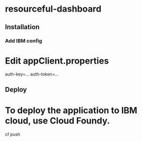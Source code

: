 # resourceful-dashboard

## Installation

### Add IBM config

Edit appClient.properties
===

  auth-key=...
  auth-token=...

## Deploy

To deploy the application to IBM cloud, use Cloud Foundy.
===

  cf push
